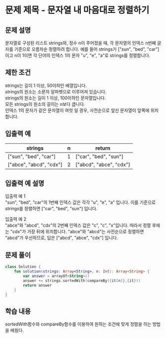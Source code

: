 # 문제 제목 - 문자열 내 마음대로 정렬하기
## 문제 설명
문자열로 구성된 리스트 strings와, 정수 n이 주어졌을 때, 각 문자열의 인덱스 n번째 글자를 기준으로 오름차순 정렬하려 합니다. 예를 들어 strings가 ["sun", "bed", "car"]이고 n이 1이면 각 단어의 인덱스 1의 문자 "u", "e", "a"로 strings를 정렬합니다.

## 제한 조건
strings는 길이 1 이상, 50이하인 배열입니다.  
strings의 원소는 소문자 알파벳으로 이루어져 있습니다.  
strings의 원소는 길이 1 이상, 100이하인 문자열입니다.  
모든 strings의 원소의 길이는 n보다 큽니다.  
인덱스 1의 문자가 같은 문자열이 여럿 일 경우, 사전순으로 앞선 문자열이 앞쪽에 위치합니다.  
## 입출력 예
strings	| n	| return
---|---|---|
["sun", "bed", "car"]	| 1	| ["car", "bed", "sun"]
["abce", "abcd", "cdx"]	| 2	| ["abcd", "abce", "cdx"]
## 입출력 예 설명
입출력 예 1  
"sun", "bed", "car"의 1번째 인덱스 값은 각각 "u", "e", "a" 입니다. 이를 기준으로 strings를 정렬하면 ["car", "bed", "sun"] 입니다.

입출력 예 2  
"abce"와 "abcd", "cdx"의 2번째 인덱스 값은 "c", "c", "x"입니다. 따라서 정렬 후에는 "cdx"가 가장 뒤에 위치합니다. "abce"와 "abcd"는 사전순으로 정렬하면 "abcd"가 우선하므로, 답은 ["abcd", "abce", "cdx"] 입니다.
## 문제 풀이
``` kotlin
class Solution {
    fun solution(strings: Array<String>, n: Int): Array<String> {
        var answer = arrayOf<String>()
        answer += strings.sortedWith(compareBy({it[n]},{it}))
        return answer
    }
}
```
## 학습 내용
sortedWith함수와 compareBy함수를 이용하여 원하는 조건에 맞게 정렬을 하는 방법을 배웠다.


